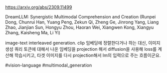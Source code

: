 https://arxiv.org/abs/2309.11499

DreamLLM: Synergistic Multimodal Comprehension and Creation (Runpei Dong, Chunrui Han, Yuang Peng, Zekun Qi, Zheng Ge, Jinrong Yang, Liang Zhao, Jianjian Sun, Hongyu Zhou, Haoran Wei, Xiangwen Kong, Xiangyu Zhang, Kaisheng Ma, Li Yi)

image-text interleaved generation. clip 임베딩에 정렬한다거나 하는 대신, 이미지 생성 쿼리 토큰에 대해서 나온 임베딩을 projection 해서 diffusion을 사용해 loss를 계산해 학습시키고, 타겟 이미지를 다시 projection해서 lm의 입력으로 주는 흐름이군요.

#vision-language #multimodal_generation 